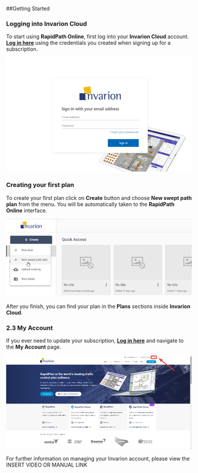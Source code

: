 ##Getting Started

### Logging into Invarion Cloud

To start using **RapidPath Online**, first log into your **Invarion Cloud** account. **[Log in here](https://cloud.invarion.com)** using the credentials you created when signing up for a subscription.

![Log_in_to_the_Invarion_Cloud](./assets/Log_in_to_the_Invarion_Cloud.png)

### Creating your first plan

To create your first plan click on **Create** button and choose **New swept path plan** from the menu. You will be automatically taken to the **RapidPath Online** interface.

![New_plan](./assets/New_plan.png)

After you finish, you can find your plan in the **Plans** sections inside **Invarion Cloud**.

### 2.3 My Account

If you ever need to update your subscription, **[Log in here](https://invarion.com/)** and navigate to the **My Account** page.

![Invarion_account](./assets/Invarion_account.png)

For further information on managing your Invarion account, please view the INSERT VIDEO OR MANUAL LINK
